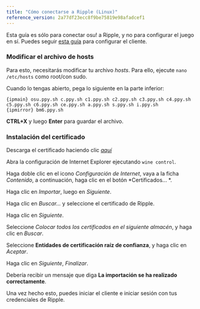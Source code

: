 ```yaml
---
title: "Cómo conectarse a Ripple (Linux)"
reference_version: 2a77df23ecc8f9be75819e98afadcef1
---
```

Esta guía es sólo para conectar osu! a Ripple, y no para configurar el juego en sí. Puedes seguir [esta guía](https://gist.github.com/Francesco149/a2f796683a4e5195458f4bb171d88eb0) para configurar el cliente.

### Modificar el archivo de hosts
Para esto, necesitarás modificar tu archivo *hosts*. Para ello, ejecute `nano /etc/hosts` como root/con sudo.

Cuando lo tengas abierto, pega lo siguiente en la parte inferior:

```
{ipmain} osu.ppy.sh c.ppy.sh c1.ppy.sh c2.ppy.sh c3.ppy.sh c4.ppy.sh c5.ppy.sh c6.ppy.sh ce.ppy.sh a.ppy.sh s.ppy.sh i.ppy.sh
{ipmirror} bm6.ppy.sh
```
**CTRL+X** y luego **Enter** para guardar el archivo.

### Instalación del certificado
Descarga el certificado haciendo clic [*aquí*](https://zxq.co/ripple/ripple-server-switcher/raw/commit/d206bffb6fc896bc9c5121b30ba302e9e31c1161/RippleServerSwitcher/Resources/certificate.cer)

Abra la configuración de Internet Explorer ejecutando `wine control`.

Haga doble clic en el icono *Configuración de Internet*, vaya a la ficha *Contenido*, a continuación, haga clic en el botón *Certificados... *.

Haga clic en *Importar*, luego en *Siguiente*.

Haga clic en *Buscar...* y seleccione el certificado de Ripple.

Haga clic en *Siguiente*.

Seleccione *Colocar todos los certificados en el siguiente almacén*, y haga clic en *Buscar*.

Seleccione **Entidades de certificación raíz de confianza**, y haga clic en *Aceptar*.

Haga clic en *Siguiente*, *Finalizar*.

Debería recibir un mensaje que diga **La importación se ha realizado correctamente**.


Una vez hecho esto, puedes iniciar el cliente e iniciar sesión con tus credenciales de Ripple.